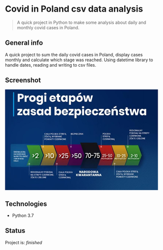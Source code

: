 # Covid in Poland csv data analysis
 >A quick project in Python to make some analysis about daily and monthly covid cases in Poland.
 

## General info
 A quick project to sum the daily covid cases in Poland, display cases monthly and calculate which stage was reached. Using datetime library to handle dates, reading and writing to csv files.

## Screenshot
![Covid stages in Poland](./covidphases.png)


## Technologies
* Python 3.7

## Status
Project is: _finished_
 
